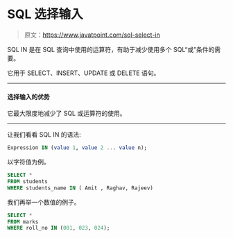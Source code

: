 # SQL 选择输入

> 原文：<https://www.javatpoint.com/sql-select-in>

SQL IN 是在 SQL 查询中使用的运算符，有助于减少使用多个 SQL“或”条件的需要。

它用于 SELECT、INSERT、UPDATE 或 DELETE 语句。

* * *

#### 选择输入的优势

它最大限度地减少了 SQL 或运算符的使用。

* * *

让我们看看 SQL IN 的语法:

```sql
Expression IN (value 1, value 2 ... value n);

```

以字符值为例。

```sql
SELECT *
FROM students
WHERE students_name IN ( Amit , Raghav, Rajeev)

```

我们再举一个数值的例子。

```sql
SELECT *
FROM marks
WHERE roll_no IN (001, 023, 024);

```